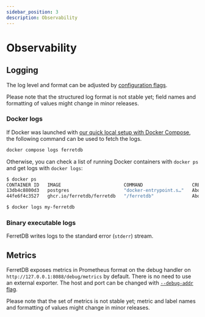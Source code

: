 ```yaml
---
sidebar_position: 3
description: Observability
---
```


# Observability

## Logging

The log level and format can be adjusted by [configuration flags](flags.md#miscellaneous).

Please note that the structured log format is not stable yet; field names and formatting of values might change in minor releases.

### Docker logs

If Docker was launched with [our quick local setup with Docker Compose](../quickstart-guide/docker.md#setup-with-docker-compose),
the following command can be used to fetch the logs.

```sh
docker compose logs ferretdb
```

Otherwise, you can check a list of running Docker containers with `docker ps`
and get logs with `docker logs`:

```sh
$ docker ps
CONTAINER ID   IMAGE                       COMMAND                  CREATED              STATUS          PORTS                                           NAMES
13db4c8800d3   postgres                    "docker-entrypoint.s…"   About a minute ago   Up 59 seconds   5432/tcp                                        my-postgres
44fe6f4c3527   ghcr.io/ferretdb/ferretdb   "/ferretdb"              About a minute ago   Up 59 seconds   8080/tcp, 27018/tcp, 0.0.0.0:27017->27017/tcp   my-ferretdb

$ docker logs my-ferretdb
```

### Binary executable logs

FerretDB writes logs to the standard error (`stderr`) stream.

## Metrics

FerretDB exposes metrics in Prometheus format on the debug handler on `http://127.0.0.1:8088/debug/metrics` by default.
There is no need to use an external exporter.
The host and port can be changed with [`--debug-addr` flag](flags.md#interfaces).

Please note that the set of metrics is not stable yet; metric and label names and formatting of values might change in minor releases.
